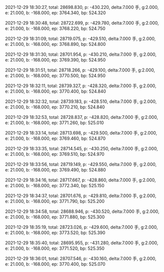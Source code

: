 2021-12-29 18:30:27, total: 28698.830, p: -430.220, delta:7.000 手, g:2.000, e: 21.000, b: -168.000, ep: 3764.340, bp: 524.320

2021-12-29 18:30:48, total: 28722.699, p: -429.780, delta:7.000 手, g:2.000, e: 21.000, b: -168.000, ep: 3768.220, bp: 524.750

2021-12-29 18:31:09, total: 28719.075, p: -429.510, delta:7.000 手, g:2.000, e: 21.000, b: -168.000, ep: 3768.890, bp: 524.800

2021-12-29 18:31:30, total: 28701.954, p: -430.210, delta:7.000 手, g:2.000, e: 21.000, b: -168.000, ep: 3769.390, bp: 524.950

2021-12-29 18:31:51, total: 28718.266, p: -429.100, delta:7.000 手, g:2.000, e: 21.000, b: -168.000, ep: 3770.500, bp: 524.950

2021-12-29 18:32:11, total: 28739.327, p: -428.320, delta:7.000 手, g:2.000, e: 21.000, b: -168.000, ep: 3770.400, bp: 524.840

2021-12-29 18:32:32, total: 28739.183, p: -428.510, delta:7.000 手, g:2.000, e: 21.000, b: -168.000, ep: 3770.210, bp: 524.840

2021-12-29 18:32:53, total: 28728.837, p: -428.820, delta:7.000 手, g:2.000, e: 21.000, b: -168.000, ep: 3771.260, bp: 525.010

2021-12-29 18:33:14, total: 28713.698, p: -429.500, delta:7.000 手, g:2.000, e: 21.000, b: -168.000, ep: 3769.460, bp: 524.870

2021-12-29 18:33:35, total: 28714.545, p: -430.250, delta:7.000 手, g:2.000, e: 21.000, b: -168.000, ep: 3769.510, bp: 524.970

2021-12-29 18:33:56, total: 28719.149, p: -429.550, delta:7.000 手, g:2.000, e: 21.000, b: -168.000, ep: 3769.490, bp: 524.880

2021-12-29 18:34:16, total: 28717.667, p: -428.860, delta:7.000 手, g:2.000, e: 21.000, b: -168.000, ep: 3772.340, bp: 525.150

2021-12-29 18:34:37, total: 28701.676, p: -429.810, delta:7.000 手, g:2.000, e: 21.000, b: -168.000, ep: 3771.790, bp: 525.200

2021-12-29 18:34:58, total: 28688.946, p: -430.520, delta:7.000 手, g:2.000, e: 21.000, b: -168.000, ep: 3771.880, bp: 525.300

2021-12-29 18:35:19, total: 28723.026, p: -429.600, delta:7.000 手, g:2.000, e: 21.000, b: -168.000, ep: 3773.520, bp: 525.390

2021-12-29 18:35:40, total: 28695.955, p: -431.280, delta:7.000 手, g:2.000, e: 21.000, b: -168.000, ep: 3771.520, bp: 525.350

2021-12-29 18:36:01, total: 28707.546, p: -430.160, delta:7.000 手, g:2.000, e: 21.000, b: -168.000, ep: 3770.400, bp: 525.070
